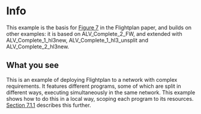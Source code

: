 # Info
This example is the basis for
[Figure 7](https://flightplan.cis.upenn.edu/flightplan.pdf#figure.caption.13)
in the Flightplan paper, and builds on other examples:
it is based on ALV_Complete_2_FW, and extended with ALV_Complete_1_hl3new, ALV_Complete_1_hl3_unsplit and ALV_Complete_2_hl3new.

## What you see
This is an example of deploying Flightplan to a network with complex requirements.
It features different programs, some of which are split in different ways, executing simultaneously in the same network.
This example shows how to do this in a local way, scoping each program to its resources.
[Section 7.1.1](https://flightplan.cis.upenn.edu/flightplan.pdf#subsubsection.7.1.1) describes this further.
